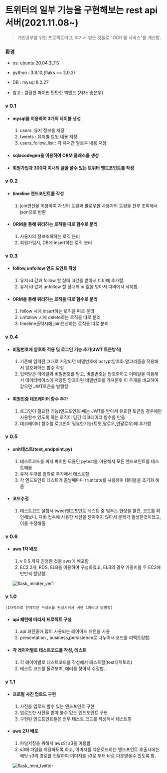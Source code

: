 # 트위터의 일부 기능을 구현해보는 rest api 서버(2021.11.08~)

> 개인공부를 위한 프로젝트이고, 여기서 얻은 것들로 "OCR 웹 서비스"를 개선함.

### 환경

- os: ubuntu 20.04.3LTS
- python : 3.8.10,(flaks == 2.0.2)
- DB : mysql 8.0.27

- 참고 : 깔끔한 파이썬 탄탄한 백엔드 (저자: 송은우)

### v 0.1

- #### mysql을 이용하여 3개의 테이블 생성

  1. users: 유저 정보를 저장
  2. tweets : 유저별 트윗 내용 저장
  3. users_follow_list : 각 유저간 팔로우 내용 저장

- #### sqlacodegen을 이용하여 ORM 클래스를 생성

- #### 회원가입과 300자 이내의 글을 쓸수 있는 트위터 엔드포인트를 작성

### v 0.2

- #### timeline 엔드포인트를 작성

  1. join연산을 이용하여 자신의 트윗과 팔로우한 사용자의 트윗을 전부 조회해서 json으로 반환

- #### ORM을 통해 쿼리하는 로직을 따로 함수로 분리
  1. 사용자의 정보조회하는 로직 분리
  2. 회원가입시, DB에 insert하는 로직 분리

### v 0.3

- #### follow,unfollow 엔드 포인트 작성

  1. 유저 id 값과 follow 할 상대 id값을 받아서 디비에 추가함.
  2. 유저 id 값과 unfollow 할 상대의 id 값을 받아서 디비에서 삭제함.

- #### ORM을 통해 쿼리하는 로직을 따로 함수로 분리
  1. follow 시에 insert하는 로직을 따로 분리
  2. unfollow 시에 delete하는 로직을 따로 분리
  3. timeline출력시에 join연산하는 로직을 따로 분리

### v 0.4

- #### 비밀번호에 암호화 적용 및 로그인 기능 추가(JWT 토큰방식)

  1. 기존에 입력된 그대로 저장되던 비밀번호에 bcrypt암호화 알고리즘을 적용해서 암호화하는 함수 작성
  2. 입력받은 이메일과 비밀번호를 받고, 비밀번호는 암호화하고 이메일을 이용해서 데이터베이스에 저장된 암호화된 비밀번호를 가져온후 이 두개를 비교하여 같으면 JWT토큰을 발행함

- #### 회원인증 데코레이터 함수 추가
  1. 로그인이 필요한 기능(엔드포인트)에는 JWT를 받아서 유효한 토큰일 경우에만 사용할수 있도록 하는 로직이 담긴 데코레이터 함수를 만듦
  2. 데코레이터 함수를 로그인이 필요한기능(트윗,팔로우,언팔로우)에 추가함

### v 0.5

- #### unit테스트(test_endpoint.py)

  1. 테스트코드를 짜서 파이썬 모듈인 pytest를 이용해서 모든 엔드포인트를 테스트해봄
  2. 유저 두개를 임의로 추가해서 테스트함
  3. 각 엔드포인트 테스트가 끝날때마다 truncate를 사용하여 테이블을 초기화 해줌

- #### 코드수정
  1. 테스트코드 실행시 tweet엔드포인트 테스트 중 멈추는 현상을 발견, 코드를 확인해보니, 디비 접속에 사용한 세션을 닫아주지 않아서 문제가 발생한것이었고, 이를 수정해줌

### v 0.6

- #### aws 1차 배포

  1. v 0.5 까지 진행한 것을 aws에 배포함
  2. EC2 2개, RDS, ELB를 이용하여 구성하였고, ELB의 경우 가중치를 두 EC2에 반반씩 할당함.

  ![flask_miniter_ver1](https://user-images.githubusercontent.com/56991244/144227387-c161d898-98f9-4a51-a6bb-b7d178d03c5f.png)

### v 1.0

    (1차적으로 전체적인 구성도를 완성시켜서 버전 1이라고 명명함)

- #### api 패턴에 따라서 프로젝트 구성

  1. api 패턴중에 많이 사용되는 레이어드 패턴을 사용
  2. presentation , business,persistence로 나누어서 코드를 리팩토링함.

- #### 각 레이어별로 테스트코드를 작성, 테스트
  1. 각 레이어별로 테스트코드를 작성해서 테스트함(test디렉토리)
  2. 테스트 코드를 돌려보며, 에러를 찾아서 수정함.

### v 1.1

- #### 프로필 사진 업로드 구현

  1. 사진을 업로드 할수 있는 엔드포인트 구현
  2. 업로드한 사진을 받아 볼수 있는 엔드포인트 구현
  3. 구현된 엔드포인트들은 전부 테스트 코드를 작성해서 테스트함

- #### aws 2차 배포

  1. 파일저장을 위해서 aws의 s3를 이용함
  2. s3에 파일을 저장하도록 하고, 이미지를 다운로드하는 엔드포인트 호출시에는 해당 s3의 경로를 전달하여 이미지를 s3로 부터 바로 다운받을수 있도록 함.

  ![flask_mini_twitter](https://user-images.githubusercontent.com/56991244/145990215-60716400-9a1e-4364-841e-29b6ff05f1af.png)
